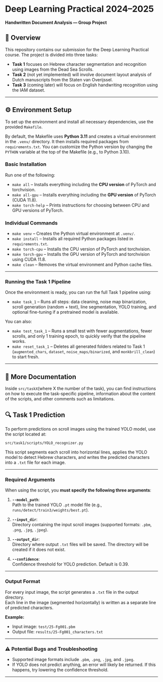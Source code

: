 # Deep Learning Practical 2024–2025  
**Handwritten Document Analysis — Group Project**

## 📝 Overview

This repository contains our submission for the Deep Learning Practical course. The project is divided into three tasks:

- **Task 1** focuses on Hebrew character segmentation and recognition using images from the Dead Sea Scrolls.
- **Task 2** (not yet implemented) will involve document layout analysis of Dutch manuscripts from the Staten van Overijssel.
- **Task 3** (coming later) will focus on English handwriting recognition using the IAM dataset.

---

## ⚙️ Environment Setup

To set up the environment and install all necessary dependencies, use the provided `Makefile`.

By default, the Makefile uses **Python 3.11** and creates a virtual environment in the `.venv/` directory. It then installs required packages from `requirements.txt`. You can customize the Python version by changing the `PYTHON` variable at the top of the Makefile (e.g., to Python 3.10).

### Basic Installation

Run one of the following:

- `make all` – Installs everything including the **CPU version** of PyTorch and torchvision.
- `make all-gpu` – Installs everything including the **GPU version** of PyTorch (CUDA 11.8).
- `make torch-help` – Prints instructions for choosing between CPU and GPU versions of PyTorch.

### Individual Commands

- `make venv` – Creates the Python virtual environment at `.venv/`.
- `make install` – Installs all required Python packages listed in `requirements.txt`.
- `make torch-cpu` – Installs the CPU version of PyTorch and torchvision.
- `make torch-gpu` – Installs the GPU version of PyTorch and torchvision using CUDA 11.8.
- `make clean` – Removes the virtual environment and Python cache files.

---

### Running the Task 1 Pipeline

Once the environment is ready, you can run the full Task 1 pipeline using:

- `make task_1` – Runs all steps: data cleaning, noise map binarization, scroll generation (random + text), line segmentation, YOLO training, and optional fine-tuning if a pretrained model is available.

You can also:

- `make test_task_1` – Runs a small test with fewer augmentations, fewer scrolls, and only 1 training epoch, to quickly verify that the pipeline works.
- `make reset_task_1` – Deletes all generated folders related to Task 1 (`augmented_chars`, `dataset`, `noise_maps/binarized`, and `monkbrill_clean`) to start fresh.

---

## 📁 More Documentation

Inside `src/taskX`(where X the number of the task), you can find instructions on how to execute the task-specific pipeline, information about the content of the scripts, and other comments such as limitations.

## 🔍 Task 1 Prediction

To perform predictions on scroll images using the trained YOLO model, use the script located at:

`src/task1/scripts/YOLO_recognizer.py`

This script segments each scroll into horizontal lines, applies the YOLO model to detect Hebrew characters, and writes the predicted characters into a `.txt` file for each image.


---

### Required Arguments

When using the script, you **must specify the following three arguments**:

1. **`--model_path`**:  
   Path to the trained YOLO `.pt` model file (e.g., `runs/detect/train3/weights/best.pt`).

2. **`--input_dir`**:  
   Directory containing the input scroll images (supported formats: `.pbm`, `.png`, `.jpg`, `.jpeg`).

3. **`--output_dir`**:  
   Directory where output `.txt` files will be saved. The directory will be created if it does not exist.

4. **`--confidence`**:  
   Confidence threshold for YOLO prediction. Default is 0.39.

---

### Output Format

For every input image, the script generates a `.txt` file in the output directory.  
Each line in the image (segmented horizontally) is written as a separate line of predicted characters.

**Example:**

- Input image: `test/25-Fg001.pbm`  
- Output file: `results/25-Fg001_characters.txt`

---

### ⚠️ Potential Bugs and Troubleshooting

- Supported image formats include `.pbm`, `.png`, `.jpg`, and `.jpeg`.
- If YOLO does not predict anything, an error will likely be returned. If this happens, try lowering the confidence threshold.

---


